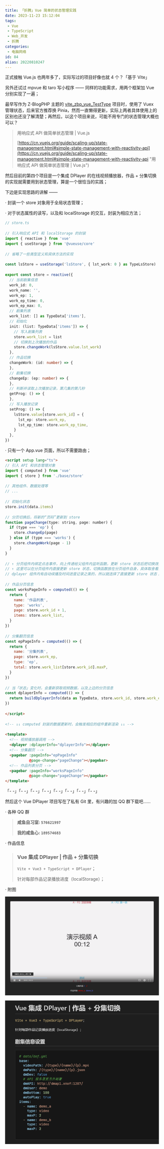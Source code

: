 ```yaml
---
title: 「折腾」Vue 简单的状态管理实践
date: 2023-11-23 15:12:04
tags:
 - Vue
 - TypeScript
 - Web_开发
 - 折腾
categories:
 - 电脑网络
id: 84
alias: 20220810247
---
```


正式接触 Vue.js 也两年多了，实际写过的项目好像也就 4 个？「基于 Vite」

<!-- 2021-07-08 -->

另外还试过 mpvue 和 taro 写小程序 —— 同样的功能需求，用两个框架加 Vue 分别实现了一遍；

<!--more-->

最早写作为 Z-BlogPHP 主题的 [vite_zbp_vue_TestType](https://gitee.com/wdssmq/vite_zbp_vue_TestType "基于 Z-BlogPHP API 的博客主题；Vue 3 + Vite；") 项目时，使用了 Vuex 管理状态，后来官方推荐换 Pinia，然而一直懒得更新，实际上两者具体使用上的区别也还没了解清楚；再然后，以这个项目来说，可能不用专门的状态管理大概也可以？

> 用响应式 API 做简单状态管理 | Vue.js
>
> [https://cn.vuejs.org/guide/scaling-up/state-management.html#simple-state-management-with-reactivity-api](https://cn.vuejs.org/guide/scaling-up/state-management.html#simple-state-management-with-reactivity-api "用响应式 API 做简单状态管理 | Vue.js")

然后目前的第四个项目是一个集成 DPlayer 的在线视频播放器，作品 + 分集切换的实现就需要用到状态管理，算是一个很恰当的实践；

下边是实现思路的讲解 ——

· 封装一个 store 对象用于全局状态管理；

· 对于状态属性的读写，以及和 localStorage 的交互，封装为相应方法；

```ts
// store.ts

// 引入响应式 API 和 localStorage 的封装
import { reactive } from 'vue'
import { useStorage } from '@vueuse/core'

// 省略了一些类型定义和具体方法的实现

const lsStore = useStorage('lsStore', { lst_work: 0 } as TypeLsStore)

export const store = reactive({
  // 当前剧集信息
  work_id: 0,
  work_name: '',
  work_ep: 1,
  work_ep_time: 0,
  work_ep_max: 0,
  // 剧集列表
  work_list: [] as TypeData['items'],
  // 初始化
  init: (list: TypeData['items']) => {
    // 写入剧集列表
    store.work_list = list
    // 切换到上次播放的作品
    store.changeWork(lsStore.value.lst_work)
  },
  // 作品切换
  changeWork: (id: number) => {
  },
  // 剧集切换
  changeEp: (ep: number) => {
  },
  // 判断并读取上次播放记录，第几集的第几秒
  getProg: () => {
  },
  // 写入播放记录
  setProg: () => {
    lsStore.value[store.work_id] = {
      lst_ep: store.work_ep,
      lst_ep_time: store.work_ep_time,
    }
  },
})

```

· 只有一个 App.vue 页面，所以不需要路由；

```html
<script setup lang="ts">
// 引入 API 和状态管理对象
import { computed } from 'vue'
import { store } from './base/store'

// 其他组件、数据处理等
// ...

// 初始化状态
store.init(data.items)

// 分页切换后，将新的“页码”更新到 store
function pageChange(type: string, page: number) {
  if (type === 'ep') {
    store.changeEp(page)
  } else if (type === 'works') {
    store.changeWork(page - 1)
  }
}

// ↑ 分页组件内绑定点击事件，向上传递给父组件内监听函数，更新 store 状态后把切换效果渲染回分页组件；
// ↑ 这里可以在分页组件内直接更新 store 状态，切换函数放在分页组件自身，具体取舍看实际需要；
// dplayer 组件内有自动续播及时间进度记录之类的，所以就选择了直接更新 store 状态；

// 作品分页信息
const worksPageInfo = computed(() => {
  return {
    name: '作品列表',
    type: 'works',
    page: store.work_id + 1,
    items: store.work_list,
  }
})

// 分集翻页信息
const epPageInfo = computed(() => {
  return {
    name: '分集列表',
    page: store.work_ep,
    type: 'ep',
    total: store.work_list[store.work_id].maxP,
  }
})

// 当「状态」变化时，会重新获取视频数据，以及上边的分页信息
const dplayerInfo = computed(() => {
  return buildDplayerInfo(data as TypeData, store.work_id, store.work_ep)
})

</script>

<!-- ↓↓ computed 封装的数据更新时，会触发相应的组件重新渲染 ↓↓ -->

<template>
  <!-- 视频播放器调用 -->
  <dplayer :dplayerInfo="dplayerInfo"></dplayer>
  <!-- 分集翻页 -->
  <pagebar :pageInfo="epPageInfo"
           @page-change="pageChange"></pagebar>
  <!-- 作品列表分页 -->
  <pagebar :pageInfo="worksPageInfo"
           @page-change="pageChange"></pagebar>
</template>

```

「- -」「- -」「- -」「- -」「- -」「- -」「- -」「- -」

然后这个 Vue DPlayer 项目写在了私有 Git 里，有兴趣的加 QQ 群下载吧……

· 各种 QQ 群

> **咸鱼自习室: `576621997`**
>
> **我的咸鱼心: `189574683`**

· 作品信息

> ### Vue 集成 DPlayer | 作品 + 分集切换
>
> `Vite + Vue3 + TypeScript + DPlayer`；
>
> 针对每部作品记录播放进度（localStorage）；

· 附图

![001.png](001.png "001.png")

![002.png](002.png "002.png")

